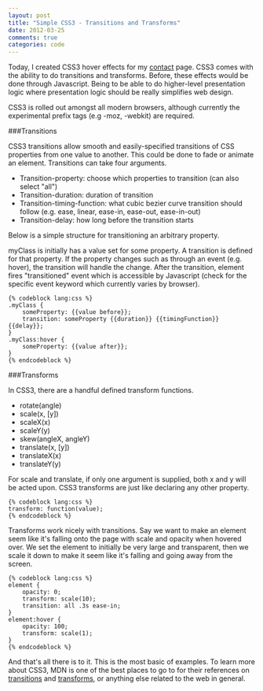 ```yaml
---
layout: post
title: "Simple CSS3 - Transitions and Transforms"
date: 2012-03-25
comments: true
categories: code
---
```


Today, I created CSS3 hover effects for my [contact](contact) page. CSS3
comes with the ability to do transitions and transforms. Before, these
effects would be done through Javascript. Being to be able to do
higher-level presentation logic where presentation logic should be really
simplifies web design.

CSS3 is rolled out amongst all modern browsers, although currently the
experimental prefix tags (e.g -moz, -webkit) are required.

<!-- more -->

###Transitions

CSS3 transitions allow smooth and easily-specified transitions of CSS
properties from one value to another. This could be done to fade or animate
an element. Transitions can take four arguments.

- Transition-property: choose which properties to transition (can also
  select "all")
- Transition-duration: duration of transition
- Transition-timing-function: what cubic bezier curve transition should
  follow (e.g. ease, linear, ease-in, ease-out, ease-in-out)
- Transition-delay: how long before the transition starts

Below is a simple structure for transitioning an arbitrary property.

myClass is initially has a value set for some property. A transition is
defined for that property. If the property changes such as through an event
(e.g. hover), the transition will handle the change. After the transition,
element fires "transitioned" event which is accessible by Javascript (check
for the specific event keyword which currently varies by browser).

    {% codeblock lang:css %}
    .myClass {
        someProperty: {{value before}};
        transition: someProperty {{duration}} {{timingFunction}} {{delay}};
    }
    .myClass:hover {
        someProperty: {{value after}};
    }
    {% endcodeblock %}

###Transforms

In CSS3, there are a handful defined transform functions.

- rotate(angle)
- scale(x, [y])
- scaleX(x)
- scaleY(y)
- skew(angleX, angleY)
- translate(x, [y])
- translateX(x)
- translateY(y)

For scale and translate, if only one argument is supplied, both x and y
will be acted upon. CSS3 transforms are just like declaring any other
property.

    {% codeblock lang:css %}
    transform: function(value);
    {% endcodeblock %}

Transforms work nicely with transitions. Say we want to make an element
seem like it's falling onto the page with scale and opacity when hovered
over. We set the element to initially be very large and transparent, then
we scale it down to make it seem like it's falling and going away from the
screen.

    {% codeblock lang:css %}
    element {
        opacity: 0;
        transform: scale(10);
        transition: all .3s ease-in;
    }
    element:hover {
        opacity: 100;
        transform: scale(1);
    }
    {% endcodeblock %}

And that's all there is to it. This is the most basic of examples. To learn
more about CSS3, MDN is one of the best places to go to for their
references on [transitions][moztransitions] and
[transforms][moztransforms], or anything else related to the web in
general.

[contact]:/contact
[moztransitions]:https://developer.mozilla.org/en/CSS/CSS\_transitions
[moztransforms]:https://developer.mozilla.org/en/CSS/transform
